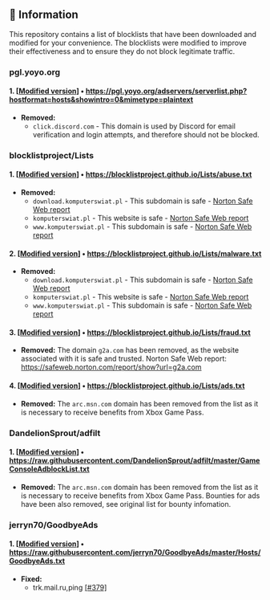 ## 📝 Information
This repository contains a list of blocklists that have been downloaded and modified for your convenience.
The blocklists were modified to improve their effectiveness and to ensure they do not block legitimate traffic.


### pgl.yoyo.org
#### 1. [[Modified version](https://blocklist.sefinek.net/generated/0.0.0.0/ads/yoyo.AdsTrackersEtc.txt)] • https://pgl.yoyo.org/adservers/serverlist.php?hostformat=hosts&showintro=0&mimetype=plaintext 
- **Removed:**
   * `click.discord.com` -  This domain is used by Discord for email verification and login attempts, and therefore should not be blocked.


### blocklistproject/Lists
#### 1. [[Modified version](https://blocklist.sefinek.net/generated/0.0.0.0/forks/theblocklistproject.fraud.txt)] • https://blocklistproject.github.io/Lists/abuse.txt
- **Removed:**
    * `download.komputerswiat.pl` - This subdomain is safe - [Norton Safe Web report](https://safeweb.norton.com/report/show?url=download.komputerswiat.pl)
    * `komputerswiat.pl` - This website is safe - [Norton Safe Web report](https://safeweb.norton.com/report/show?url=komputerswiat.pl)
    * `www.komputerswiat.pl` - This subdomain is safe - [Norton Safe Web report](https://safeweb.norton.com/report/show?url=www.komputerswiat.pl)

#### 2. [[Modified version](https://blocklist.sefinek.net/generated/0.0.0.0/forks/theblocklistproject.malware.txt)] • https://blocklistproject.github.io/Lists/malware.txt
- **Removed:**
    * `download.komputerswiat.pl` - This subdomain is safe - [Norton Safe Web report](https://safeweb.norton.com/report/show?url=download.komputerswiat.pl)
    * `komputerswiat.pl` - This website is safe - [Norton Safe Web report](https://safeweb.norton.com/report/show?url=komputerswiat.pl)
    * `www.komputerswiat.pl` - This subdomain is safe - [Norton Safe Web report](https://safeweb.norton.com/report/show?url=www.komputerswiat.pl)

#### 3. [[Modified version](https://blocklist.sefinek.net/generated/0.0.0.0/forks/theblocklistproject.fraud.txt)] • https://blocklistproject.github.io/Lists/fraud.txt
- **Removed:**
  The domain `g2a.com` has been removed, as the website associated with it is safe and trusted. Norton Safe Web report: https://safeweb.norton.com/report/show?url=g2a.com

#### 4. [[Modified version](https://blocklist.sefinek.net/generated/0.0.0.0/ads/theblocklistproject.AdsList.txt)] • https://blocklistproject.github.io/Lists/ads.txt
- **Removed:**
  The `arc.msn.com` domain has been removed from the list as it is necessary to receive benefits from Xbox Game Pass.


### DandelionSprout/adfilt
#### 1. [[Modified version](https://blocklist.sefinek.net/generated/0.0.0.0/ads/DandelionSprout.GameConsoleAdblockList.txt)] • https://raw.githubusercontent.com/DandelionSprout/adfilt/master/GameConsoleAdblockList.txt 
- **Removed:**
    The `arc.msn.com` domain has been removed from the list as it is necessary to receive benefits from Xbox Game Pass. Bounties for ads have been also removed, see original list for bounty infomation.


### jerryn70/GoodbyeAds
#### 1. [[Modified version](https://blocklist.sefinek.net/generated/0.0.0.0/ads/jerryn70.GoodbyeAds.txt)] • https://raw.githubusercontent.com/jerryn70/GoodbyeAds/master/Hosts/GoodbyeAds.txt 
- **Fixed:**
  * trk.mail.ru,ping [[#379]](https://github.com/jerryn70/GoodbyeAds/pull/379)